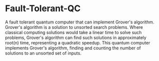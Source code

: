 # Fault-Tolerant-QC

A fault tolerant quantum computer that can implement Grover's algorithm. Grover's algorithm is a solution to unsorted search problems. Where classical computing solutions would take a linear time to solve such problems, Grover's algorithm can find such solutions in approximately root(n) time, representing a quadratic speedup. This quantum computer implements Grover's algorithm, finding and counting the number of solutions to an unsorted set of inputs. 
